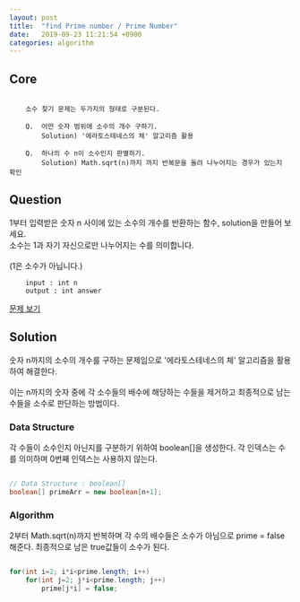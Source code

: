 ```yaml
---
layout: post
title:  "find Prime number / Prime Number"
date:   2019-09-23 11:21:54 +0900
categories: algorithm
---
```


## Core
```

    소수 찾기 문제는 두가지의 형태로 구분된다.

    Q.  어떤 숫자 범위에 소수의 개수 구하기.
        Solution) '에라토스테네스의 체' 알고리즘 활용

    Q.  하나의 수 n이 소수인지 판별하기.
        Solution) Math.sqrt(n)까지 까지 반복문을 돌려 나누어지는 경우가 있는지 확인

```

## Question
1부터 입력받은 숫자 n 사이에 있는 소수의 개수를 반환하는 함수, solution을 만들어 보세요. <br> 소수는 1과 자기 자신으로만 나누어지는 수를 의미합니다. <br><br> (1은 소수가 아닙니다.)

```
    input : int n
    output : int answer
```
[문제 보기](https://programmers.co.kr/learn/courses/30/lessons/12921)

## Solution
숫자 n까지의 소수의 개수를 구하는 문제임으로 '에라토스테네스의 체' 알고리즘을 활용하여 해결한다. <br><br> 이는 n까지의 숫자 중에 각 소수들의 배수에 해당하는 수들을 제거하고 최종적으로 남는 수들을 소수로 판단하는 방법이다.

### Data Structure
각 수들이 소수인지 아닌지를 구분하기 위하여 boolean[]을 생성한다. 각 인덱스는 수를 의미하며 0번째 인덱스는 사용하지 않는다.

```java

// Data Structure : boolean[]
boolean[] primeArr = new boolean[n+1];

```

### Algorithm
2부터 Math.sqrt(n)까지 반복하며 각 수의 배수들은 소수가 아님으로 prime = false 해준다. 최종적으로 남은 true값들이 소수가 된다.

```java

for(int i=2; i*i<prime.length; i++)
    for(int j=2; j*i<prime.length; j++)
        prime[j*i] = false;

```